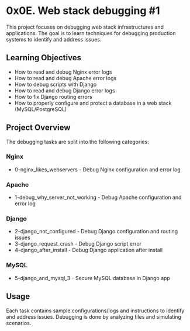 # 0x0E. Web stack debugging #1

This project focuses on debugging web stack infrastructures and applications. The goal is to learn techniques for debugging production systems to identify and address issues.

## Learning Objectives

- How to read and debug Nginx error logs
- How to read and debug Apache error logs
- How to debug scripts with Django
- How to read and debug Django error logs
- How to fix Django routing errors
- How to properly configure and protect a database in a web stack (MySQL/PostgreSQL)

## Project Overview

The debugging tasks are split into the following categories:

### Nginx

- 0-nginx_likes_webservers - Debug Nginx configuration and error log

### Apache

- 1-debug_why_server_not_working - Debug Apache configuration and error log

### Django 

- 2-django_not_configured - Debug Django configuration and routing issues
- 3-django_request_crash - Debug Django script error
- 4-django_after_install - Debug Django application after install 

### MySQL

- 5-django_and_mysql_3 - Secure MySQL database in Django app

## Usage

Each task contains sample configurations/logs and instructions to identify and address issues. Debugging is done by analyzing files and simulating scenarios.

